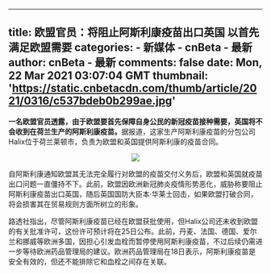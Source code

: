 
---
title: 欧盟官员：将阻止阿斯利康疫苗出口英国 以首先满足欧盟需要
categories: 
    - 新媒体
    - cnBeta - 最新
author: cnBeta - 最新
comments: false
date: Mon, 22 Mar 2021 03:07:04 GMT
thumbnail: 'https://static.cnbetacdn.com/thumb/article/2021/0316/c537bdeb0b299ae.jpg'
---

<div>   
<strong>一名欧盟官员透露，由于欧盟要首先保障自身公民的新冠疫苗接种需要，英国将不会收到在荷兰生产的阿斯利康疫苗。</strong>据报道，这家生产阿斯利康疫苗的分包公司Halix位于荷兰莱顿市，负责为欧盟和英国提供阿斯利康的疫苗合同。<br>
 <p style="text-align:center"><a href="https://static.cnbetacdn.com/thumb/article/2021/0316/c537bdeb0b299ae.jpg" target="_blank"><img src="https://static.cnbetacdn.com/thumb/article/2021/0316/c537bdeb0b299ae.jpg" referrerpolicy="no-referrer"></a></p><p style="text-align: left;">自阿斯利康通知欧盟其无法完全履行对欧盟的疫苗交付义务后，欧盟和英国就疫苗出口问题一直僵持不下。此前，欧盟因欧洲新冠肺炎疫情形势恶化，威胁称要阻止阿斯利康疫苗出口英国，随后英国国防大臣本·华莱士回击，如果欧盟打破合同，将会损害其在贸易规则方面所树立的形象。</p><p style="text-align: left;">路透社指出，尽管阿斯利康疫苗已经在欧盟获批使用，但Halix公司还未收到欧盟的有关批准许可，这份许可预计将在25日公布。此前，丹麦、法国、德国、爱尔兰和挪威等欧洲多国，因担心引发血栓而暂停使用阿斯利康疫苗，不过后续仍需进一步等待欧洲药品管理局的建议。欧洲药品管理局在18日表示，阿斯利康疫苗是安全有效的，但还不能排除它和血栓之间存在关联。</p>   
</div>
            